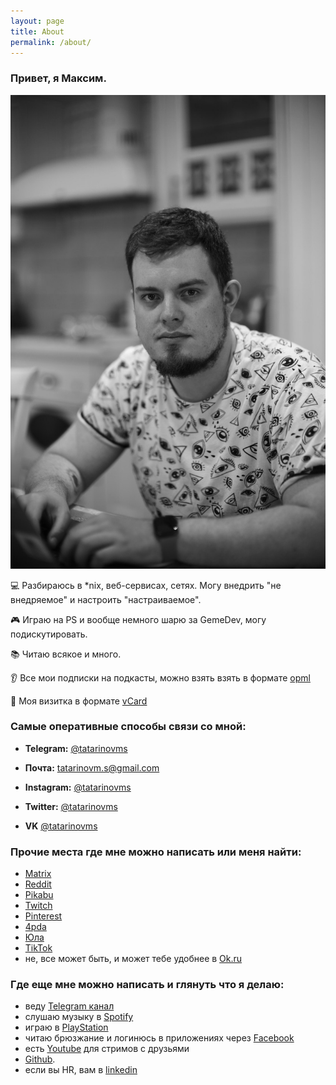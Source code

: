 ```yaml
---
layout: page
title: About
permalink: /about/
---
```

### Привет, я Максим.

![](https://raw.githubusercontent.com/tatarinovms/tatarinovms.github.io/master/images/tatarinovms.JPG)
 

💻 Разбираюсь в *nix, веб-сервисах, сетях. Могу внедрить "не внедряемое" и настроить "настраиваемое". 

🎮 Играю на PS и вообще немного шарю за GemeDev, могу подискутировать. 

📚 Читаю всякое и много. 

👂 Все мои подписки на подкасты, можно взять взять в формате [opml](https://raw.githubusercontent.com/tatarinovms/tatarinovms.github.io/master/assets/files/overcast.opml)

📄 Моя визитка в формате [vCard](https://raw.githubusercontent.com/tatarinovms/tatarinovms.github.io/master/assets/files/Maxim_Tatarinov.vcf)

### Самые оперативные способы связи со мной:

- **Telegram:** [@tatarinovms](https://t.me/tatarinovms)

- **Почта:** [tatarinovm.s@gmail.com](mailto:tatarinovm.s@gmail.com)

- **Instagram:** [@tatarinovms](https://www.instagram.com/tatarinovms/)

- **Twitter:** [@tatarinovms](https://twitter.com/tatarinovms)

- **VK** [@tatarinovms](https://vk.com/tatarinovms)

### Прочие места где мне можно написать или меня найти:
- [Matrix](https://matrix.to/#/@tatarinovm.s:matrix.org)
- [Reddit](https://www.reddit.com/user/tatarinovms)
- [Pikabu](https://pikabu.ru/@tatarinovm)
- [Twitch](https://www.twitch.tv/tatarinovm)
- [Pinterest](http://pinterest.com/tatarinovms)
- [4pda](http://4pda.ru/forum/index.php?showuser=639002)
- [Юла](https://you.la/tatarinovms)
- [TikTok](https://tiktok.com/@tatarinovms)
- не, все может быть, и  может тебе удобнее в [Ok.ru](https://ok.ru/profile/574264377102)

### Где еще мне можно написать и глянуть что я делаю: 

- веду [Telegram канал](https://t.me/beaverclan)
- слушаю музыку в [Spotify](https://open.spotify.com/user/tatarinovms?si=fQqV0-9QQ_OgO6IzsoryOA) 
- играю в [PlayStation](https://my.playstation.com/profile/tatarinovms)
- читаю брюзжание и логинюсь в приложениях через [Facebook](https://www.facebook.com/tatarinovm.s)
- есть [Youtube](https://www.youtube.com/c/MaximTatarinov) для стримов с друзьями
- [Github](https://github.com/tatarinovms).
- если вы HR, вам в [linkedin](https://www.linkedin.com/in/tatarinovms/)
